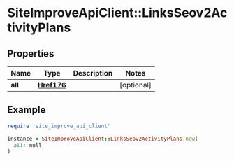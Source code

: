 # SiteImproveApiClient::LinksSeov2ActivityPlans

## Properties

| Name | Type | Description | Notes |
| ---- | ---- | ----------- | ----- |
| **all** | [**Href176**](Href176.md) |  | [optional] |

## Example

```ruby
require 'site_improve_api_client'

instance = SiteImproveApiClient::LinksSeov2ActivityPlans.new(
  all: null
)
```


